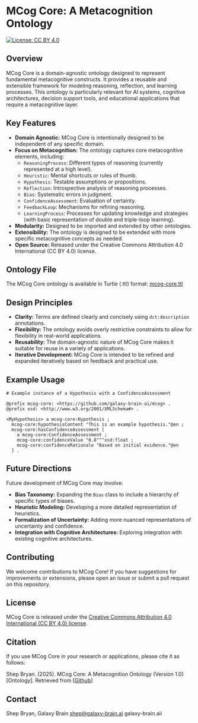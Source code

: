 # MCog Core: A Metacognition Ontology

[![License: CC BY 4.0](https://img.shields.io/badge/License-CC%20BY%204.0-lightgrey.svg)](https://creativecommons.org/licenses/by/4.0/)

## Overview

MCog Core is a domain-agnostic ontology designed to represent fundamental metacognitive constructs. It provides a reusable and extensible framework for modeling reasoning, reflection, and learning processes. This ontology is particularly relevant for AI systems, cognitive architectures, decision support tools, and educational applications that require a metacognitive layer.

## Key Features

*   **Domain Agnostic:**  MCog Core is intentionally designed to be independent of any specific domain.
*   **Focus on Metacognition:** The ontology captures core metacognitive elements, including:
    *   `ReasoningProcess`: Different types of reasoning (currently represented at a high level).
    *   `Heuristic`: Mental shortcuts or rules of thumb.
    *   `Hypothesis`: Testable assumptions or propositions.
    *   `Reflection`: Introspective analysis of reasoning processes.
    *   `Bias`: Systematic errors in judgment.
    *   `ConfidenceAssessment`: Evaluation of certainty.
    *   `FeedbackLoop`: Mechanisms for refining reasoning.
    *   `LearningProcess`: Processes for updating knowledge and strategies (with basic representation of double and triple-loop learning).
*   **Modularity:** Designed to be imported and extended by other ontologies.
*   **Extensibility:**  The ontology is designed to be extended with more specific metacognitive concepts as needed.
*   **Open Source:** Released under the Creative Commons Attribution 4.0 International (CC BY 4.0) license.

## Ontology File

The MCog Core ontology is available in Turtle (.ttl) format: [mcog-core.ttl](mcog-core.ttl)

## Design Principles

*   **Clarity:** Terms are defined clearly and concisely using `dct:description` annotations.
*   **Flexibility:** The ontology avoids overly restrictive constraints to allow for flexibility in real-world applications.
*   **Reusability:** The domain-agnostic nature of MCog Core makes it suitable for reuse in a variety of applications.
*   **Iterative Development:** MCog Core is intended to be refined and expanded iteratively based on feedback and practical use.

## Example Usage

```turtle
# Example instance of a Hypothesis with a ConfidenceAssessment

@prefix mcog-core: <https://github.com/galaxy-brain-ai/mcog> .
@prefix xsd: <http://www.w3.org/2001/XMLSchema#> .

<MyHypothesis> a mcog-core:Hypothesis ;
  mcog-core:hypothesisContent "This is an example hypothesis."@en ;
  mcog-core:hasConfidenceAssessment [
    a mcog-core:ConfidenceAssessment ;
    mcog-core:confidenceValue "0.8"^^xsd:float ;
    mcog-core:confidenceRationale "Based on initial evidence."@en
  ] .
```

## Future Directions

Future development of MCog Core may involve:

*   **Bias Taxonomy:**  Expanding the `Bias` class to include a hierarchy of specific types of biases.
*   **Heuristic Modeling:**  Developing a more detailed representation of heuristics.
*   **Formalization of Uncertainty:**  Adding more nuanced representations of uncertainty and confidence.
*   **Integration with Cognitive Architectures:** Exploring integration with existing cognitive architectures.

## Contributing

We welcome contributions to MCog Core! If you have suggestions for improvements or extensions, please open an issue or submit a pull request on this repository.

## License

MCog Core is released under the [Creative Commons Attribution 4.0 International (CC BY 4.0) license](https://creativecommons.org/licenses/by/4.0/).

## Citation

If you use MCog Core in your research or applications, please cite it as follows:

Shep Bryan. (2025). MCog Core: A Metacognition Ontology (Version 1.0) [Ontology]. Retrieved from [[Github](https://github.com/galaxy-brain-ai/mcog)]

## Contact

Shep Bryan, Galaxy Brain
shep@galaxy-brain.ai
galaxy-brain.aii
